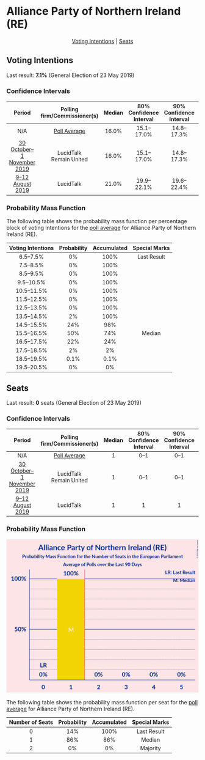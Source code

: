 # Alliance Party of Northern Ireland (RE)

<p align="center"><a href="#voting-intentions">Voting Intentions</a> | <a href="#seats">Seats</a></p>

## Voting Intentions

Last result: **7.1%** (General Election of 23 May 2019)

### Confidence Intervals

| Period     | Polling firm/Commissioner(s) | Median | 80% Confidence Interval | 90% Confidence Interval | 95% Confidence Interval | 99% Confidence Interval |
|:----------:|:----------------:|:-----------:|:-----------------------:|:-----------------------:|:-----------------------:|:-----------------------:|
| N/A | [Poll Average](average.html) | 16.0% | 15.1–17.0% | 14.8–17.3% | 14.6–17.5% | 14.2–18.0% |
| [30 October–1 November 2019](2019-11-01-LucidTalk.html) | LucidTalk <br> Remain United | 16.0% | 15.1–17.0% | 14.8–17.3% | 14.6–17.5% | 14.2–18.0% |
| [9–12 August 2019](2019-08-12-LucidTalk.html) | LucidTalk | 21.0% | 19.9–22.1% | 19.6–22.4% | 19.4–22.7% | 18.9–23.2% |

### Probability Mass Function

The following table shows the probability mass function per percentage block of voting intentions for the [poll average](average.html) for Alliance Party of Northern Ireland (RE).

| Voting Intentions | Probability | Accumulated | Special Marks |
|:-----------------:|:-----------:|:-----------:|:-------------:|
| 6.5–7.5% | 0% | 100% | Last Result |
| 7.5–8.5% | 0% | 100% |  |
| 8.5–9.5% | 0% | 100% |  |
| 9.5–10.5% | 0% | 100% |  |
| 10.5–11.5% | 0% | 100% |  |
| 11.5–12.5% | 0% | 100% |  |
| 12.5–13.5% | 0% | 100% |  |
| 13.5–14.5% | 2% | 100% |  |
| 14.5–15.5% | 24% | 98% |  |
| 15.5–16.5% | 50% | 74% | Median |
| 16.5–17.5% | 22% | 24% |  |
| 17.5–18.5% | 2% | 2% |  |
| 18.5–19.5% | 0.1% | 0.1% |  |
| 19.5–20.5% | 0% | 0% |  |


## Seats

Last result: **0** seats (General Election of 23 May 2019)

### Confidence Intervals

| Period     | Polling firm/Commissioner(s) | Median | 80% Confidence Interval | 90% Confidence Interval | 95% Confidence Interval | 99% Confidence Interval |
|:----------:|:----------------:|:------:|:-----------------------:|:-----------------------:|:-----------------------:|:-----------------------:|
| N/A | [Poll Average](average.html) | 1 | 0–1 | 0–1 | 0–1 | 0–1 |
| [30 October–1 November 2019](2019-11-01-LucidTalk.html) | LucidTalk <br> Remain United | 1 | 0–1 | 0–1 | 0–1 | 0–1 |
| [9–12 August 2019](2019-08-12-LucidTalk.html) | LucidTalk | 1 | 1 | 1 | 1 | 1 |

### Probability Mass Function

![Graph with seats probability mass function not yet produced](average-seats-pmf-alliancepartyofnorthernirelandre.png "Seats Probability Mass Function")

The following table shows the probability mass function per seat for the [poll average](average.html) for Alliance Party of Northern Ireland (RE).

| Number of Seats | Probability | Accumulated | Special Marks |
|:---------------:|:-----------:|:-----------:|:-------------:|
| 0 | 14% | 100% | Last Result |
| 1 | 86% | 86% | Median |
| 2 | 0% | 0% | Majority |


